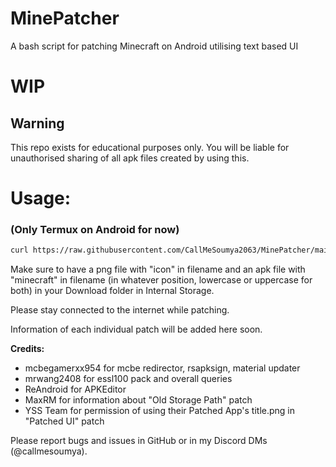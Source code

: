 # MinePatcher
A bash script for patching Minecraft on Android utilising text based UI

# **WIP**

## Warning
This repo exists for educational purposes only. You will be liable for unauthorised sharing of all apk files created by using this.

# Usage:
### (Only Termux on Android for now)
```bash
curl https://raw.githubusercontent.com/CallMeSoumya2063/MinePatcher/main/minepatcher.sh > minepatcher.sh && bash minepatcher.sh
```
Make sure to have a png file with "icon" in filename and an apk file with "minecraft" in filename (in whatever position, lowercase or uppercase for both) in your Download folder in Internal Storage.

Please stay connected to the internet while patching.

Information of each individual patch will be added here soon.

__Credits:__
- mcbegamerxx954 for mcbe redirector, rsapksign, material updater
- mrwang2408 for essl100 pack and overall queries
- ReAndroid for APKEditor
- MaxRM for information about "Old Storage Path" patch
- YSS Team for permission of using their Patched App's title.png in "Patched UI" patch

Please report bugs and issues in GitHub or in my Discord DMs (@callmesoumya).
